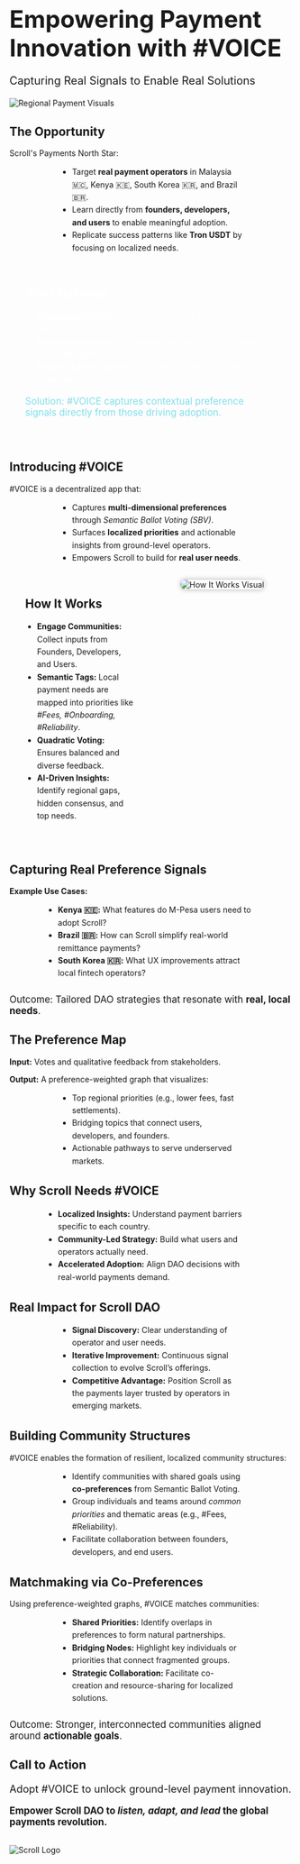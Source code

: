 <!-- Title Slide -->
<section>
  <h1 style="font-size: 3em; margin-bottom: 0.5em;">Empowering Payment Innovation with #VOICE</h1>
  <p style="font-size: 1.4em; margin-bottom: 1em;">Capturing Real Signals to Enable Real Solutions</p>
  <img src="LV.png" alt="Regional Payment Visuals" style="max-width: 450px;">
</section>

<!-- Opportunity Slide -->
<section>
  <h2>The Opportunity</h2>
  <p>Scroll's Payments North Star:</p>
  <ul style="line-height:1.6; padding-left:1.5em; text-align:left; max-width:60%; margin:auto;">
    <li>Target <strong>real payment operators</strong> in Malaysia 🇲🇨, Kenya 🇰🇪, South Korea 🇰🇷, and Brazil 🇧🇷.</li>
    <li>Learn directly from <strong>founders, developers, and users</strong> to enable meaningful adoption.</li>
    <li>Replicate success patterns like <strong>Tron USDT</strong> by focusing on localized needs.</li>
  </ul>
</section>

<!-- Challenge Slide -->
<section data-background-gradient="linear-gradient(45deg, #b71c1c, #c62828)">
  <div style="background: rgba(255,255,255,0.1); padding: 2em; border-radius: 15px;">
    <h2 style="color: #fff;">The Challenge</h2>
    <ul style="color: #fff; line-height:1.6; padding-left:1.5em;">
      <li><strong>Misaligned Priorities:</strong> DAO decisions often lack <em>ground-level input</em>.</li>
      <li><strong>Fragmented Insights:</strong> Developers and operators face unique local challenges.</li>
      <li><strong>Need for Local Context:</strong> What works in one region may not scale globally.</li>
    </ul>
    <p style="color: #80deea; font-size: 1.2em; margin-top: 1em;">Solution: #VOICE captures contextual preference signals directly from those driving adoption.</p>
  </div>
</section>

<!-- Introducing #VOICE -->
<section>
  <h2>Introducing #VOICE</h2>
  <p>#VOICE is a decentralized app that:</p>
  <ul style="line-height:1.6; padding-left:1.5em; text-align:left; max-width:60%; margin:auto;">
    <li>Captures <strong>multi-dimensional preferences</strong> through <em>Semantic Ballot Voting (SBV)</em>.</li>
    <li>Surfaces <strong>localized priorities</strong> and actionable insights from ground-level operators.</li>
    <li>Empowers Scroll to build for <strong>real user needs</strong>.</li>
  </ul>
</section>

<!-- How It Works -->
<section>
  <div style="display:flex; justify-content:space-between; flex-wrap:wrap;">
    <div style="flex:1; max-width:50%; text-align:left; padding:2em;">
      <h2>How It Works</h2>
      <ul style="line-height:1.6; padding-left:1.5em;">
        <li><strong>Engage Communities:</strong> Collect inputs from Founders, Developers, and Users.</li>
        <li><strong>Semantic Tags:</strong> Local payment needs are mapped into priorities like <em>#Fees, #Onboarding, #Reliability</em>.</li>
        <li><strong>Quadratic Voting:</strong> Ensures balanced and diverse feedback.</li>
        <li><strong>AI-Driven Insights:</strong> Identify regional gaps, hidden consensus, and top needs.</li>
      </ul>
    </div>
    <div style="flex:1; text-align:center; padding:2em;">
      <img src="LV.png" alt="How It Works Visual" style="max-width:100%; border-radius:8px; box-shadow:0 0 10px rgba(0,0,0,0.3);">
    </div>
  </div>
</section>

<!-- Real-World Examples -->
<section data-background-color="#e1f5fe">
  <h2>Capturing Real Preference Signals</h2>
  <p><strong>Example Use Cases:</strong></p>
  <ul style="line-height:1.6; padding-left:1.5em; max-width:70%; margin:auto;">
    <li><strong>Kenya 🇰🇪:</strong> What features do M-Pesa users need to adopt Scroll?</li>
    <li><strong>Brazil 🇧🇷:</strong> How can Scroll simplify real-world remittance payments?</li>
    <li><strong>South Korea 🇰🇷:</strong> What UX improvements attract local fintech operators?</li>
  </ul>
  <p style="margin-top:1.5em; font-size:1.2em;">Outcome: Tailored DAO strategies that resonate with <strong>real, local needs</strong>.</p>
</section>

<!-- Preference Map -->
<section>
  <h2>The Preference Map</h2>
  <p><strong>Input:</strong> Votes and qualitative feedback from stakeholders.</p>
  <p><strong>Output:</strong> A preference-weighted graph that visualizes:</p>
  <ul style="line-height:1.6; padding-left:1.5em; text-align:left; max-width:60%; margin:auto;">
    <li>Top regional priorities (e.g., lower fees, fast settlements).</li>
    <li>Bridging topics that connect users, developers, and founders.</li>
    <li>Actionable pathways to serve underserved markets.</li>
  </ul>
</section>

<!-- Why Scroll Needs #VOICE -->
<section data-background-color="#c8e6c9">
  <h2>Why Scroll Needs #VOICE</h2>
  <ul style="line-height:1.6; padding-left:1.5em; max-width:70%; margin:auto;">
    <li><strong>Localized Insights:</strong> Understand payment barriers specific to each country.</li>
    <li><strong>Community-Led Strategy:</strong> Build what users and operators actually need.</li>
    <li><strong>Accelerated Adoption:</strong> Align DAO decisions with real-world payments demand.</li>
  </ul>
</section>

<!-- Real Impact for Scroll DAO -->
<section>
  <h2>Real Impact for Scroll DAO</h2>
  <ul style="line-height:1.6; padding-left:1.5em; text-align:left; max-width:60%; margin:auto;">
    <li><strong>Signal Discovery:</strong> Clear understanding of operator and user needs.</li>
    <li><strong>Iterative Improvement:</strong> Continuous signal collection to evolve Scroll’s offerings.</li>
    <li><strong>Competitive Advantage:</strong> Position Scroll as the payments layer trusted by operators in emerging markets.</li>
  </ul>
</section>

<!-- Community Structures & Matchmaking -->
<section>
  <h2>Building Community Structures</h2>
  <p>#VOICE enables the formation of resilient, localized community structures:</p>
  <ul style="line-height:1.6; padding-left:1.5em; text-align:left; max-width:60%; margin:auto;">
    <li>Identify communities with shared goals using <strong>co-preferences</strong> from Semantic Ballot Voting.</li>
    <li>Group individuals and teams around <em>common priorities</em> and thematic areas (e.g., #Fees, #Reliability).</li>
    <li>Facilitate collaboration between founders, developers, and end users.</li>
  </ul>
</section>

<section>
  <h2>Matchmaking via Co-Preferences</h2>
  <p>Using preference-weighted graphs, #VOICE matches communities:</p>
  <ul style="line-height:1.6; padding-left:1.5em; text-align:left; max-width:60%; margin:auto;">
    <li><strong>Shared Priorities:</strong> Identify overlaps in preferences to form natural partnerships.</li>
    <li><strong>Bridging Nodes:</strong> Highlight key individuals or priorities that connect fragmented groups.</li>
    <li><strong>Strategic Collaboration:</strong> Facilitate co-creation and resource-sharing for localized solutions.</li>
  </ul>
  <p style="margin-top:1.5em; font-size:1.2em;">Outcome: Stronger, interconnected communities aligned around <strong>actionable goals</strong>.</p>
</section>

<!-- Call to Action -->
<section>
  <h2>Call to Action</h2>
  <p style="font-size:1.3em;">Adopt #VOICE to unlock ground-level payment innovation.</p>
  <p style="font-size:1.2em; font-weight:bold; margin-top:1em;">Empower Scroll DAO to <em>listen, adapt, and lead</em> the global payments revolution.</p>
  <img src="flabs.png" alt="Scroll Logo" style="max-width: 450px; margin-top: 1em;">
</section>

